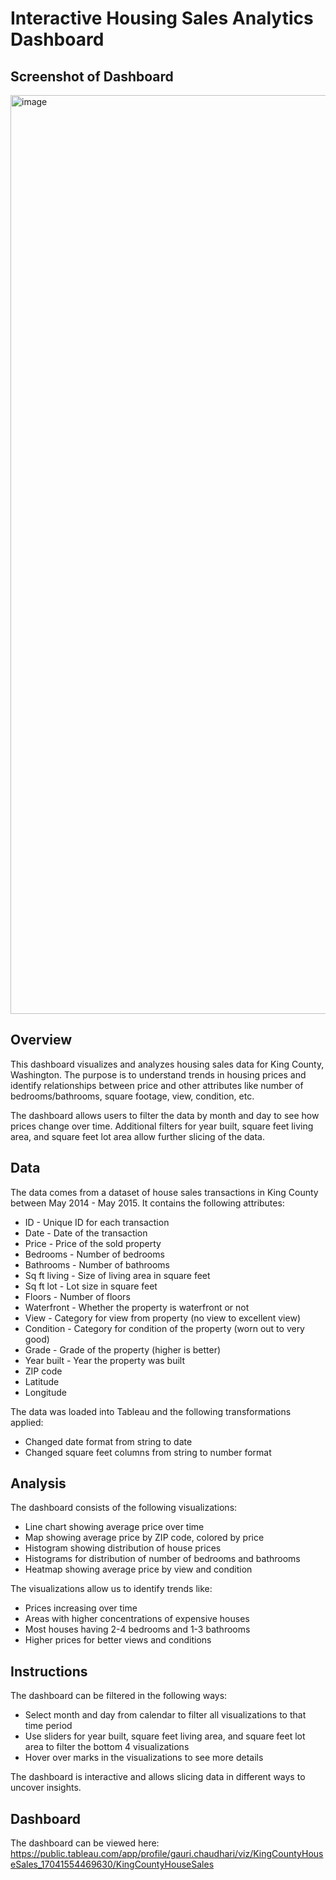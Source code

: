 # Interactive Housing Sales Analytics Dashboard

## Screenshot of Dashboard

<img width="1470" alt="image" src="https://github.com/gaurichaudhari9/house-sales-viz/assets/25304556/9018cd57-af9d-4db9-9220-e883b5abac97">

## Overview

This dashboard visualizes and analyzes housing sales data for King County, Washington. The purpose is to understand trends in housing prices and identify relationships between price and other attributes like number of bedrooms/bathrooms, square footage, view, condition, etc. 

The dashboard allows users to filter the data by month and day to see how prices change over time. Additional filters for year built, square feet living area, and square feet lot area allow further slicing of the data.

## Data

The data comes from a dataset of house sales transactions in King County between May 2014 - May 2015. It contains the following attributes:

- ID - Unique ID for each transaction 
- Date - Date of the transaction
- Price - Price of the sold property 
- Bedrooms - Number of bedrooms 
- Bathrooms - Number of bathrooms
- Sq ft living - Size of living area in square feet
- Sq ft lot - Lot size in square feet 
- Floors - Number of floors
- Waterfront - Whether the property is waterfront or not
- View - Category for view from property (no view to excellent view) 
- Condition - Category for condition of the property (worn out to very good)
- Grade - Grade of the property (higher is better)
- Year built - Year the property was built
- ZIP code
- Latitude 
- Longitude

The data was loaded into Tableau and the following transformations applied:

- Changed date format from string to date
- Changed square feet columns from string to number format

## Analysis

The dashboard consists of the following visualizations:

- Line chart showing average price over time
- Map showing average price by ZIP code, colored by price  
- Histogram showing distribution of house prices
- Histograms for distribution of number of bedrooms and bathrooms
- Heatmap showing average price by view and condition

The visualizations allow us to identify trends like:

- Prices increasing over time
- Areas with higher concentrations of expensive houses
- Most houses having 2-4 bedrooms and 1-3 bathrooms 
- Higher prices for better views and conditions

## Instructions 

The dashboard can be filtered in the following ways:

- Select month and day from calendar to filter all visualizations to that time period
- Use sliders for year built, square feet living area, and square feet lot area to filter the bottom 4 visualizations
- Hover over marks in the visualizations to see more details

The dashboard is interactive and allows slicing data in different ways to uncover insights. 

## Dashboard

The dashboard can be viewed here: https://public.tableau.com/app/profile/gauri.chaudhari/viz/KingCountyHouseSales_17041554469630/KingCountyHouseSales
